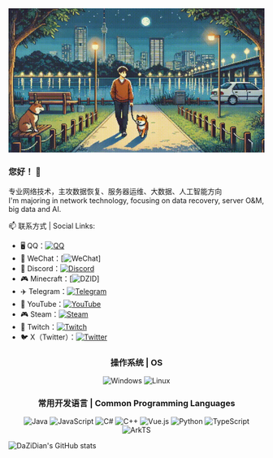 <div align="center">
  <!-- 修正图片链接格式 -->
  <img src="https://raw.githubusercontent.com/DaZiDian/DaZiDian/main/me.gif" style="width: auto; height: auto;">
</div>

### 您好！ 👋
专业网络技术，主攻数据恢复、服务器运维、大数据、人工智能方向  
I'm majoring in network technology, focusing on data recovery, server O&M, big data and AI.

📫 联系方式 | Social Links:
- 🖥️ QQ：[![QQ](https://img.shields.io/badge/2489043224-%23B92B27.svg?logo=QQ&logoColor=white)](http://wpa.qq.com/msgrd?v=3&uin=2489043224&site=qq&menu=yes)
- 📱 WeChat：[![WeChat](https://img.shields.io/badge/ZiDianSun2007-%88CC00.svg?logo=WeChat&logoColor=white)]
- 💬 Discord：[![Discord](https://img.shields.io/badge/daz1d1an-%235865F2.svg?logo=Discord&logoColor=white)](https://discordapp.com/users/daz1d1an)
- 🎮 Minecraft：[![DZID](https://img.shields.io/badge/DZID-%2300FF00.svg)]
- ✈️ Telegram：[![Telegram](https://img.shields.io/badge/@daz1d1an-%230088CC.svg?logo=Telegram&logoColor=white)](https://t.me/daz1d1an)
- 🎥 YouTube：[![YouTube](https://img.shields.io/badge/@dazidian-%23FF0000.svg?logo=YouTube&logoColor=white)](https://www.youtube.com/channel/@dazidian)
- 🎮 Steam：[![Steam](https://img.shields.io/badge/DaZiDian-%23000000.svg?logo=steam&logoColor=white)](https://steamcommunity.com/id/DaZiDian)
- 🎥 Twitch：[![Twitch](https://img.shields.io/badge/dazidian-%239146FF.svg?logo=Twitch&logoColor=white)](https://www.twitch.tv/dazidian)
- 🐦 X（Twitter）：[![Twitter](https://img.shields.io/badge/dazidian-%23000000.svg?logo=x&logoColor=white)](https://x.com/dazidian)

<div align="center">

### 操作系统 | OS
![Windows](https://img.shields.io/badge/Windows-0078D6?logo=microsoft&logoColor=white)
![Linux](https://img.shields.io/badge/Linux-FCC624?logo=linux&logoColor=black)

### 常用开发语言 | Common Programming Languages
![Java](https://img.shields.io/badge/Java-ED8B00?logo=openjdk&logoColor=white)
![JavaScript](https://img.shields.io/badge/JavaScript-F7DF1E?logo=javascript&logoColor=black)
![C#](https://img.shields.io/badge/C%23-239120?logo=c-sharp&logoColor=white)
![C++](https://img.shields.io/badge/C++-00599C?logo=c%2B%2B&logoColor=white)
![Vue.js](https://img.shields.io/badge/Vue.js-4FC08D?logo=vue.js&logoColor=white)
![Python](https://img.shields.io/badge/Python-3776AB?logo=python&logoColor=white)
![TypeScript](https://img.shields.io/badge/TypeScript-3178C6?logo=typescript&logoColor=white)
![ArkTS](https://img.shields.io/badge/ArkTS-FF0000?logo=huawei&logoColor=white)

</div>

![DaZiDian's GitHub stats](https://github-readme-stats.vercel.app/api?username=DaZiDian&count_private=true&locale=cn&theme=tokyonight)
